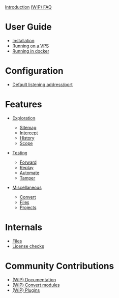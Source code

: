 [Introduction](./introduction.md)
[(WIP) FAQ](./faq.md)

# User Guide

- [Installation](./user_guide/installation.md)
- [Running on a VPS](./user_guide/vps.md)
- [Running in docker](./user_guide/docker.md)

# Configuration
- [Default listening address/port](./configuration/default_listening_address.md)

# Features
- [Exploration]()
  - [Sitemap](./features/exploration/sitemap.md)
  - [Intercept](./features/exploration/intercept.md)
  - [History](./features/exploration/history.md)
  - [Scope](./features/exploration/scope.md)

- [Testing]()
  - [Forward](./features/testing/forward.md)
  - [Replay](./features/testing/replay.md)
  - [Automate](./features/testing/automate.md)
  - [Tamper](./features/testing/tamper.md)

- [Miscellaneous]()
  - [Convert](./features/misc/convert.md)
  - [Files](./features/misc/files.md)
  - [Projects](./features/misc/projects.md)

# Internals

- [Files](./internals/files.md)
- [License checks](./internals/license.md)

# Community Contributions

- [(WIP) Documentation](./contributions/documentation.md)
- [(WIP) Convert modules](./contributions/convert_modules.md)
- [(WIP) Plugins](./contributions/plugins.md)
